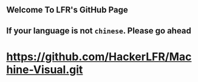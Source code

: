 ## Welcome To LFR's GitHub Page
## If your language is not `chinese`. Please go ahead
 https://github.com/HackerLFR/Machine-Visual.git
 =
